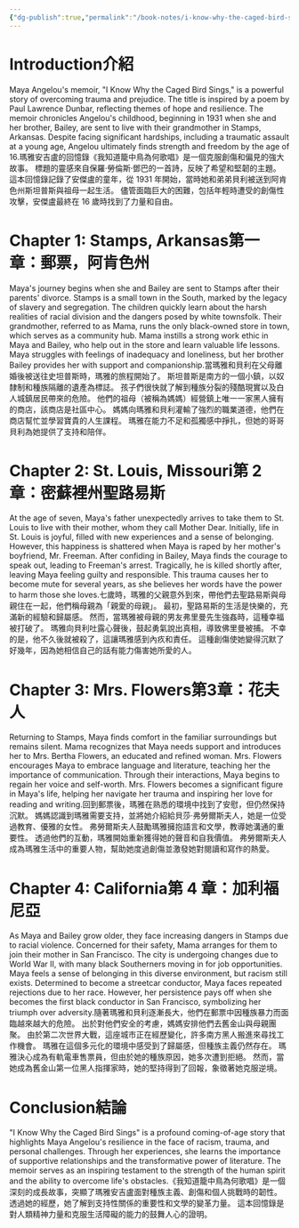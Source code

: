 ```yaml
---
{"dg-publish":true,"permalink":"/book-notes/i-know-why-the-caged-bird-sings/","dgPassFrontmatter":true}
---
```


# Introduction介紹

Maya Angelou's memoir, "I Know Why the Caged Bird Sings," is a powerful story of overcoming trauma and prejudice. The title is inspired by a poem by Paul Lawrence Dunbar, reflecting themes of hope and resilience. The memoir chronicles Angelou's childhood, beginning in 1931 when she and her brother, Bailey, are sent to live with their grandmother in Stamps, Arkansas. Despite facing significant hardships, including a traumatic assault at a young age, Angelou ultimately finds strength and freedom by the age of 16.瑪雅安吉盧的回憶錄《我知道籠中鳥為何歌唱》是一個克服創傷和偏見的強大故事。 標題的靈感來自保羅·勞倫斯·鄧巴的一首詩，反映了希望和堅韌的主題。 這本回憶錄記錄了安傑盧的童年，從 1931 年開始，當時她和弟弟貝利被送到阿肯色州斯坦普斯與祖母一起生活。 儘管面臨巨大的困難，包括年輕時遭受的創傷性攻擊，安傑盧最終在 16 歲時找到了力量和自由。

# Chapter 1: Stamps, Arkansas第一章：郵票，阿肯色州

Maya's journey begins when she and Bailey are sent to Stamps after their parents' divorce. Stamps is a small town in the South, marked by the legacy of slavery and segregation. The children quickly learn about the harsh realities of racial division and the dangers posed by white townsfolk. Their grandmother, referred to as Mama, runs the only black-owned store in town, which serves as a community hub. Mama instills a strong work ethic in Maya and Bailey, who help out in the store and learn valuable life lessons. Maya struggles with feelings of inadequacy and loneliness, but her brother Bailey provides her with support and companionship.當瑪雅和貝利在父母離婚後被送往史坦普斯時，瑪雅的旅程開始了。 斯坦普斯是南方的一個小鎮，以奴隸制和種族隔離的遺產為標誌。 孩子們很快就了解到種族分裂的殘酷現實以及白人城鎮居民帶來的危險。 他們的祖母（被稱為媽媽）經營鎮上唯一一家黑人擁有的商店，該商店是社區中心。 媽媽向瑪雅和貝利灌輸了強烈的職業道德，他們在商店幫忙並學習寶貴的人生課程。 瑪雅在能力不足和孤獨感中掙扎，但她的哥哥貝利為她提供了支持和陪伴。

# Chapter 2: St. Louis, Missouri第 2 章：密蘇裡州聖路易斯

At the age of seven, Maya's father unexpectedly arrives to take them to St. Louis to live with their mother, whom they call Mother Dear. Initially, life in St. Louis is joyful, filled with new experiences and a sense of belonging. However, this happiness is shattered when Maya is raped by her mother's boyfriend, Mr. Freeman. After confiding in Bailey, Maya finds the courage to speak out, leading to Freeman's arrest. Tragically, he is killed shortly after, leaving Maya feeling guilty and responsible. This trauma causes her to become mute for several years, as she believes her words have the power to harm those she loves.七歲時，瑪雅的父親意外到來，帶他們去聖路易斯與母親住在一起，他們稱母親為「親愛的母親」。 最初，聖路易斯的生活是快樂的，充滿新的經驗和歸屬感。 然而，當瑪雅被母親的男友弗里曼先生強姦時，這種幸福被打破了。 瑪雅向貝利吐露心聲後，鼓起勇氣說出真相，導致佛里曼被捕。 不幸的是，他不久後就被殺了，這讓瑪雅感到內疚和責任。 這種創傷使她變得沉默了好幾年，因為她相信自己的話有能力傷害她所愛的人。

# Chapter 3: Mrs. Flowers第3章：花夫人

Returning to Stamps, Maya finds comfort in the familiar surroundings but remains silent. Mama recognizes that Maya needs support and introduces her to Mrs. Bertha Flowers, an educated and refined woman. Mrs. Flowers encourages Maya to embrace language and literature, teaching her the importance of communication. Through their interactions, Maya begins to regain her voice and self-worth. Mrs. Flowers becomes a significant figure in Maya's life, helping her navigate her trauma and inspiring her love for reading and writing.回到郵票後，瑪雅在熟悉的環境中找到了安慰，但仍然保持沉默。 媽媽認識到瑪雅需要支持，並將她介紹給貝莎·弗勞爾斯夫人，她是一位受過教育、優雅的女性。 弗勞爾斯夫人鼓勵瑪雅擁抱語言和文學，教導她溝通的重要性。 透過他們的互動，瑪雅開始重新獲得她的聲音和自我價值。 弗勞爾斯夫人成為瑪雅生活中的重要人物，幫助她度過創傷並激發她對閱讀和寫作的熱愛。

# Chapter 4: California第 4 章：加利福尼亞

As Maya and Bailey grow older, they face increasing dangers in Stamps due to racial violence. Concerned for their safety, Mama arranges for them to join their mother in San Francisco. The city is undergoing changes due to World War II, with many black Southerners moving in for job opportunities. Maya feels a sense of belonging in this diverse environment, but racism still exists. Determined to become a streetcar conductor, Maya faces repeated rejections due to her race. However, her persistence pays off when she becomes the first black conductor in San Francisco, symbolizing her triumph over adversity.隨著瑪雅和貝利逐漸長大，他們在郵票中因種族暴力而面臨越來越大的危險。 出於對他們安全的考慮，媽媽安排他們去舊金山與母親團聚。 由於第二次世界大戰，這座城市正在經歷變化，許多南方黑人搬進來尋找工作機會。 瑪雅在這個多元化的環境中感受到了歸屬感，但種族主義仍然存在。 瑪雅決心成為有軌電車售票員，但由於她的種族原因，她多次遭到拒絕。 然而，當她成為舊金山第一位黑人指揮家時，她的堅持得到了回報，象徵著她克服逆境。

# Conclusion結論

"I Know Why the Caged Bird Sings" is a profound coming-of-age story that highlights Maya Angelou's resilience in the face of racism, trauma, and personal challenges. Through her experiences, she learns the importance of supportive relationships and the transformative power of literature. The memoir serves as an inspiring testament to the strength of the human spirit and the ability to overcome life's obstacles.《我知道籠中鳥為何歌唱》是一個深刻的成長故事，突顯了瑪雅安吉盧面對種族主義、創傷和個人挑戰時的韌性。 透過她的經歷，她了解到支持性關係的重要性和文學的變革力量。 這本回憶錄是對人類精神力量和克服生活障礙的能力的鼓舞人心的證明。